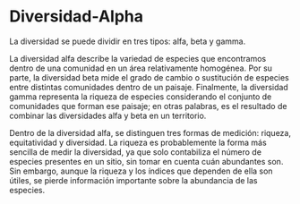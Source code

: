 # Diversidad-Alpha
La diversidad se puede dividir en tres tipos: alfa, beta y gamma.

La diversidad alfa describe la variedad de especies que encontramos dentro de una comunidad en un área relativamente homogénea. Por su parte, la diversidad beta mide el grado de cambio o sustitución de especies entre distintas comunidades dentro de un paisaje. Finalmente, la diversidad gamma representa la riqueza de especies considerando el conjunto de comunidades que forman ese paisaje; en otras palabras, es el resultado de combinar las diversidades alfa y beta en un territorio.

Dentro de la diversidad alfa, se distinguen tres formas de medición: riqueza, equitatividad y diversidad.
La riqueza es probablemente la forma más sencilla de medir la diversidad, ya que solo contabiliza el número de especies presentes en un sitio, sin tomar en cuenta cuán abundantes son. Sin embargo, aunque la riqueza y los índices que dependen de ella son útiles, se pierde información importante sobre la abundancia de las especies.
